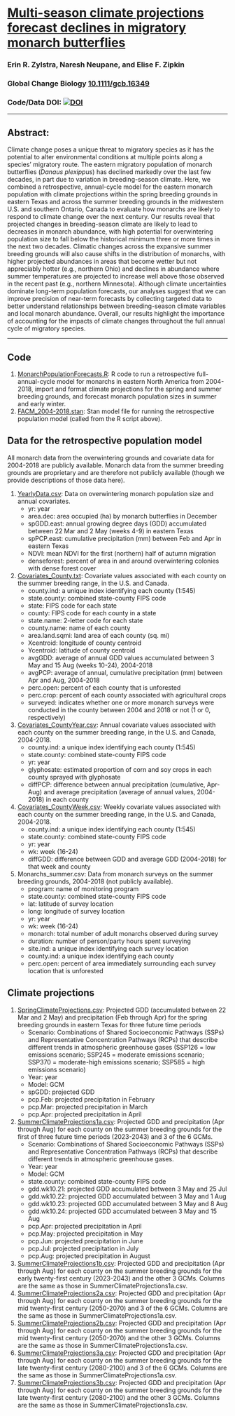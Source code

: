#  [Multi-season climate projections forecast declines in migratory monarch butterflies](https://onlinelibrary-wiley-com.proxy2.cl.msu.edu/doi/10.1111/gcb.16349)

### Erin R. Zylstra, Naresh Neupane, and Elise F. Zipkin

### Global Change Biology [10.1111/gcb.16349](https://onlinelibrary.wiley.com/doi/10.1111/gcb.16349)

### Code/Data DOI: [![DOI](https://zenodo.org/badge/DOI/10.5281/zenodo.5597600.svg)](https://doi.org/10.5281/zenodo.5597600)
_______________________________________________________________________________________________________________________________________

## Abstract:
Climate change poses a unique threat to migratory species as it has the potential to alter environmental conditions at multiple points along a species’ migratory route. The eastern migratory population of monarch butterflies (<i>Danaus plexippus</i>) has declined markedly over the last few decades, in part due to variation in breeding-season climate. Here, we combined a retrospective, annual-cycle model for the eastern monarch population with climate projections within the spring breeding grounds in eastern Texas and across the summer breeding grounds in the midwestern U.S. and southern Ontario, Canada to evaluate how monarchs are likely to respond to climate change over the next century. Our results reveal that projected changes in breeding-season climate are likely to lead to decreases in monarch abundance, with high potential for overwintering population size to fall below the historical minimum three or more times in the next two decades. Climatic changes across the expansive summer breeding grounds will also cause shifts in the distribution of monarchs, with higher projected abundances in areas that become wetter but not appreciably hotter (e.g., northern Ohio) and declines in abundance where summer temperatures are projected to increase well above those observed in the recent past (e.g., northern Minnesota). Although climate uncertainties dominate long-term population forecasts, our analyses suggest that we can improve precision of near-term forecasts by collecting targeted data to better understand relationships between breeding-season climate variables and local monarch abundance. Overall, our results highlight the importance of accounting for the impacts of climate changes throughout the full annual cycle of migratory species. 
_______________________________________________________________________________________________________________________________________

## Code
1. [MonarchPopulationForecasts.R](Code/MonarchPopulationForecasts.R): R code to run a retrospective full-annual-cycle model for monarchs in eastern North America from 2004-2018, import and format climate projections for the spring and summer breeding grounds, and forecast monarch population sizes in summer and early winter. 
2. [FACM_2004-2018.stan](Code/FACM_2004-2018.stan): Stan model file for running the retrospective population model (called from the R script above). 

## Data for the retrospective population model
All monarch data from the overwintering grounds and covariate data for 2004-2018 are publicly available.  Monarch data from the summer breeding grounds are proprietary and are therefore not publicly available (though we provide descriptions of those data here).  
1. [YearlyData.csv](Data/Monarchs_winter.csv): Data on overwintering monarch population size and annual covariates. 
    - yr: year 
    - area.dec: area occupied (ha) by monarch butterflies in December
    - spGDD.east: annual growing degree days (GDD) accumulated between 22 Mar and 2 May (weeks 4-9) in eastern Texas
    - spPCP.east: cumulative precipitation (mm) between Feb and Apr in eastern Texas
    - NDVI: mean NDVI for the first (northern) half of autumn migration
    - denseforest: percent of area in and around overwintering colonies with dense forest cover
2. [Covariates_County.txt](Data/Covariates_County.txt): Covariate values associated with each county on the summer breeding range, in the U.S. and Canada.
    - county.ind: a unique index identifying each county (1:545)
    - state.county: combined state-county FIPS code
    - state: FIPS code for each state
    - county: FIPS code for each county in a state
    - state.name: 2-letter code for each state
    - county.name: name of each county
    - area.land.sqmi: land area of each county (sq. mi)
    - Xcentroid: longitude of county centroid
    - Ycentroid: latitude of county centroid
    - avgGDD: average of annual GDD values accumulated between 3 May and 15 Aug (weeks 10-24), 2004-2018
    - avgPCP: average of annual, cumulative precipitation (mm) between Apr and Aug, 2004-2018
    - perc.open: percent of each county that is unforested
    - perc.crop: percent of each county associated with agricultural crops
    - surveyed: indicates whether one or more monarch surveys were conducted in the county between 2004 and 2018 or not (1 or 0, respectively)
3. [Covariates_CountyYear.csv](Data/Covariates_CountyYear.csv): Annual covariate values associated with each county on the summer breeding range, in the U.S. and Canada, 2004-2018.
    - county.ind: a unique index identifying each county (1:545)
    - state.county: combined state-county FIPS code
    - yr: year
    - glyphosate: estimated proportion of corn and soy crops in each county sprayed with glyphosate
    - diffPCP: difference between annual precipitation (cumulative, Apr-Aug) and average precipitation (average of annual values, 2004-2018) in each county
4. [Covariates_CountyWeek.csv](Data/Covariates_CountyWeek.csv): Weekly covariate values associated with each county on the summer breeding range, in the U.S. and Canada, 2004-2018.
    - county.ind: a unique index identifying each county (1:545)
    - state.county: combined state-county FIPS code
    - yr: year
    - wk: week (16-24)
    - diffGDD: difference between GDD and average GDD (2004-2018) for that week and county
5. Monarchs_summer.csv: Data from monarch surveys on the summer breeding grounds, 2004-2018 (not publicly available). 
    - program: name of monitoring program
    - state.county: combined state-county FIPS code
    - lat: latitude of survey location
    - long: longitude of survey location
    - yr: year
    - wk: week (16-24)
    - monarch: total number of adult monarchs observed during survey
    - duration: number of person/party hours spent surveying
    - site.ind: a unique index identifying each survey location
    - county.ind: a unique index identifying each county
    - perc.open: percent of area immediately surrounding each survey location that is unforested 

## Climate projections
1. [SpringClimateProjections.csv](Data/SpringClimateProjections.csv): Projected GDD (accumulated between 22 Mar and 2 May) and precipitation (Feb through Apr) for the spring breeding grounds in eastern Texas for three future time periods
    - Scenario: Combinations of Shared Socioeconomic Pathways (SSPs) and Representative Concentration Pathways (RCPs) that describe different trends in atmospheric greenhouse gases (SSP126 = low emissions scenario; SSP245 = moderate emissions scenario; SSP370 = moderate-high emissions scenario; SSP585 = high emissions scenario)
    - Year: year
    - Model: GCM
    - spGDD: projected GDD
    - pcp.Feb: projected precipitation in February
    - pcp.Mar: projected precipitation in March
    - pcp.Apr: projected precipitation in April
2. [SummerClimateProjections1a.csv](Data/SummerClimateProjections1a.csv): Projected GDD and precipitation (Apr through Aug) for each county on the summer breeding grounds for the first of three future time periods (2023-2043) and 3 of the 6 GCMs.
    - Scenario: Combinations of Shared Socioeconomic Pathways (SSPs) and Representative Concentration Pathways (RCPs) that describe different trends in atmospheric greenhouse gases.
    - Year: year
    - Model: GCM
    - state.county: combined state-county FIPS code
    - gdd.wk10.21: projected GDD accumulated between 3 May and 25 Jul
    - gdd.wk10.22: projected GDD accumulated between 3 May and 1 Aug
    - gdd.wk10.23: projected GDD accumulated between 3 May and 8 Aug
    - gdd.wk10.24: projected GDD accumulated between 3 May and 15 Aug
    - pcp.Apr: projected precipitation in April
    - pcp.May: projected precipitation in May
    - pcp.Jun: projected precipitation in June
    - pcp.Jul: projected precipitation in July
    - pcp.Aug: projected precipitation in August
3. [SummerClimateProjections1b.csv](Data/SummerClimateProjections2.csv): Projected GDD and precipitation (Apr through Aug) for each county on the summer breeding grounds for the early twenty-first century (2023-2043) and the other 3 GCMs. Columns are the same as those in SummerClimateProjections1a.csv.
4. [SummerClimateProjections2a.csv](Data/SummerClimateProjections2a.csv): Projected GDD and precipitation (Apr through Aug) for each county on the summer breeding grounds for the mid twenty-first century (2050-2070) and 3 of the 6 GCMs. Columns are the same as those in SummerClimateProjections1a.csv.
5. [SummerClimateProjections2b.csv](Data/SummerClimateProjections2b.csv): Projected GDD and precipitation (Apr through Aug) for each county on the summer breeding grounds for the mid twenty-first century (2050-2070) and the other 3 GCMs. Columns are the same as those in SummerClimateProjections1a.csv.
6. [SummerClimateProjections3a.csv](Data/SummerClimateProjectionsa3.csv): Projected GDD and precipitation (Apr through Aug) for each county on the summer breeding grounds for the late twenty-first century (2080-2100) and 3 of the 6 GCMs. Columns are the same as those in SummerClimateProjections1a.csv.
7. [SummerClimateProjections3b.csv](Data/SummerClimateProjectionsa3b.csv): Projected GDD and precipitation (Apr through Aug) for each county on the summer breeding grounds for the late twenty-first century (2080-2100) and the other 3 GCMs. Columns are the same as those in SummerClimateProjections1a.csv.
